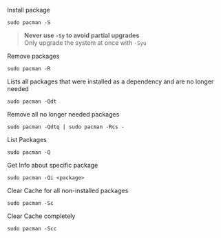 Install package

    sudo pacman -S

> **Never use `-Sy` to avoid partial upgrades**  
> Only upgrade the system at once with `-Syu`

Remove packages

    sudo pacman -R

Lists all packages that were installed as a dependency and are no longer needed

    sudo pacman -Qdt

Remove all no longer needed packages

    sudo pacman -Qdtq | sudo pacman -Rcs -

List Packages

    sudo pacman -Q

Get Info about specific package

    sudo pacman -Qi <package>

Clear Cache for all non-installed packages

    sudo pacman -Sc

Clear Cache completely

    sudo pacman -Scc
